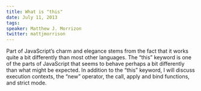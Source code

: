 ```yaml
---
title: What is "this"
date: July 11, 2013
tags:
speaker: Matthew J. Morrizon
twitter: mattjmorrison
---
```



Part of JavaScript’s charm and elegance stems from the fact that it works quite a bit differently than most other languages. The “this” keyword is one of the parts of JavaScript that seems to behave perhaps a bit differently than what might be expected. In addition to the “this” keyword, I will discuss execution contexts, the “new” operator, the call, apply and bind functions, and strict mode.

